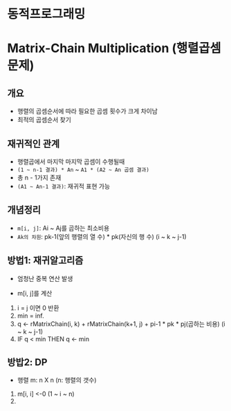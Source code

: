 # 동적프로그래밍

# Matrix-Chain Multiplication (행렬곱셈문제)
## 개요
* 행렬의 곱셈순서에 따라 필요한 곱셈 횟수가 크게 차이남
* 최적의 곱셈순서 찾기

## 재귀적인 관계
* 행렬곱에서 마지막 마지막 곱셈이 수행될때
* `(1 ~ n-1 결과) * An` ~ `A1 * (A2 ~ An 곱셈 결과)`
* 총 n - 1가지 존재
* `(A1 ~ An-1 결과)`: 재귀적 표현 가능

## 개념정리
* `m[i, j]`: Ai ~ Aj를 곱하는 최소비용
* `Ak의 차원`: pk-1(앞의 행렬의 열 수) * pk(자신의 행 수) (i ~ k ~ j-1)

## 방법1: 재귀알고리즘
* 엄청난 중복 연산 발생

* m[i, j]를 계산
1. i = j 이면 0 반환
2. min = inf.
3. q <- rMatrixChain(i, k) + rMatrixChain(k+1, j) + pi-1 * pk * pj(곱하는 비용) (i ~ k ~ j-1)
4. IF q < min THEN q <- min

## 방밥2: DP
* 행렬 m: n X n (n: 행렬의 갯수)

1. m[i, i] <-0 (1 ~ i ~ n)
2. 